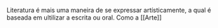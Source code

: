 Literatura é mais uma maneira de se expressar artísticamente, a qual é baseada em ultilizar a escrita ou oral. Como a [[Arte]]
